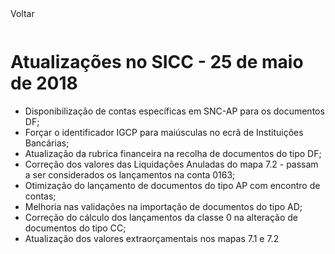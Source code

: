 <div style="width:100%; height:30px"><span onclick="loadUpgrades(['btnMenu'], event)" class="voltar">Voltar</span></div>

# Atualizações no SICC - 25 de maio de 2018

- Disponibilização de contas específicas em SNC-AP para os documentos DF;
- Forçar o identificador IGCP para maiúsculas no ecrã de Instituições Bancárias;
- Atualização da rubrica financeira na recolha de documentos do tipo DF;
- Correção dos valores das Liquidações Anuladas do mapa 7.2 - passam a ser considerados os lançamentos na conta 0163;
- Otimização do lançamento de documentos do tipo AP com encontro de contas;
- Melhoria nas validações na importação de documentos do tipo AD;
- Correção do cálculo dos lançamentos da classe 0 na alteração de documentos do tipo CC;
- Atualização dos valores extraorçamentais nos mapas 7.1 e 7.2
